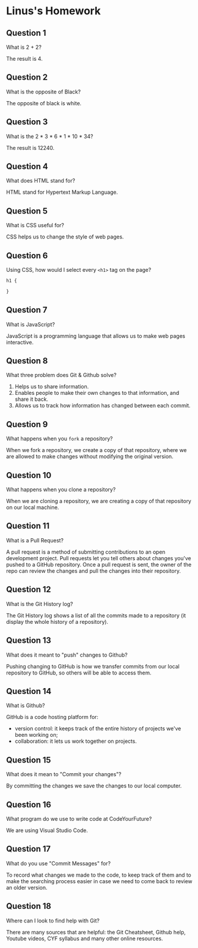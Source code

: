 # Linus's Homework

## Question 1

What is 2 + 2?

The result is 4.

## Question 2

What is the opposite of Black?

The opposite of black is white.

## Question 3

What is the  2 * 3 * 6 * 1 * 10 * 34?

The result is 12240.

## Question 4 

What does HTML stand for?

HTML stand for Hypertext Markup Language.

## Question 5

What is CSS useful for?

CSS helps us to change the style of web pages.

## Question 6

Using CSS, how would I select every `<h1>` tag on the page?

```css
h1 {

}
```

## Question 7

What is JavaScript?

JavaScript is a programming language that allows us to make web pages interactive. 

## Question 8

What three problem does Git & Github solve?
1. Helps us to share information.
2. Enables people to make their own changes to that information, and share it back.
3. Allows us to track how information has changed between each commit.

## Question 9

What happens when you `fork` a repository?

When we fork a repository, we create a copy of that repository, where we are  allowed to make changes without modifying the original version. 

## Question 10 

What happens when you clone a repository?

When we are cloning a repository, we are creating a copy of that repository on our local machine.

## Question 11

What is a Pull Request?

A pull request is a method of submitting contributions to an open development project. Pull requests let you tell others about changes you've pushed to a GitHub repository. Once a pull request is sent, the owner of the repo can review the changes and pull the changes into their repository. 

## Question 12

What is the Git History log?

The Git History log shows a list of all the commits made to a repository (it display the whole history of a repository).

## Question 13

What does it meant to "push" changes to Github?

Pushing changing to GitHub is how we transfer commits from our local repository to GitHub, so others will be able to access them. 

## Question 14

What is Github?

GitHub is a code hosting platform for:
- version control:  it keeps track of the entire history of projects we've been working on;
- collaboration: it lets us work together on projects.


## Question 15

What does it mean to "Commit your changes"?

By committing the changes we save the changes to our local computer. 

## Question 16

What program do we use to write code at CodeYourFuture?

We are using Visual Studio Code.

## Question 17

What do you use "Commit Messages" for?

To record what changes we made to the code, to keep track of them and to make the searching process easier in case we need to come back to review an older version. 

## Question 18

Where can I look to find help with Git?

There are many sources that are helpful: the Git Cheatsheet, Github help, Youtube videos, CYF syllabus and many other online resources. 
